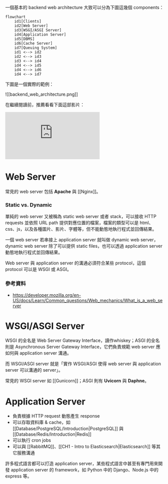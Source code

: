 一個基本的 backend web architecture 大致可以分為下圖這幾個 components：

```mermaid
flowchart
    id1[Clients]
    id2[Web Server]
    id3[WSGI/ASGI Server]
    id4[Application Server]
    id5[DBMS]
    id6[Cache Server]
    id7[Queuing System]
    id1 <--> id2
    id2 <--> id3
    id3 <--> id4
    id4 <--> id5
    id4 <--> id6
    id4 <--> id7
```

下圖是一個實際的範例：

![[backend_web_architecture.png]]

在繼續閱讀前，推薦看看下面這部影片：

<iframe style="aspect-ratio: 16/9" src="https://www.youtube.com/embed/YnrgBeIRtvo?si=7KERF5O9YU0cgrcK" title="YouTube video player" frameborder="0" allow="accelerometer; autoplay; clipboard-write; encrypted-media; gyroscope; picture-in-picture; web-share" allowfullscreen></iframe>

# Web Server

常見的 web server 包括 **Apache** 與 [[Nginx]]。

### Static vs. Dynamic

單純的 web server 又被稱為 static web server 或者 stack，可以接收 HTTP requests 並依照 URL path 提供對應位置的檔案，檔案的類型可以是 html、css、js，以及各種圖片、影片、字體等，但不能動態地執行程式並回傳結果。

一個 web server 若串接上 application server 就叫做 dynamic web server，dynamic web server 除了可以提供 static files，也可以透過 application server 動態地執行程式並回傳結果。

Web server 與 application server 的溝通必須符合某些 protocol，這個 protocol 可以是 WSGI 或 ASGI。

### 參考資料

- <https://developer.mozilla.org/en-US/docs/Learn/Common_questions/Web_mechanics/What_is_a_web_server>

# WSGI/ASGI Server

WSGI 的全名是 Web Server Gateway Interface，讀作whiskey；ASGI 的全名則是 Asynchronous Server Gateway Interface，它們負責規範 web server 應如何與 application server 溝通。

而 WSGI/ASGI server 就是「實作 WSGI/ASGI 使得 web server 與 application server 可以溝通的 server」。

常見的 WSGI server 如 [[Gunicorn]]；ASGI 則有 **Uvicorn** 與 **Daphne**。

# Application Server

- 負責根據 HTTP request 動態產生 response
- 可以存取資料庫 & cache，如 [[Database/PostgreSQL/Introduction|PostgreSQL]] 與 [[Database/Redis/Introduction|Redis]]
- 可以執行 cron jobs
- 可以與 [[RabbitMQ]]、[[CH1 - Intro to Elasticsearch|Elasticsearch]] 等其它服務溝通

許多程式語言都可以打造 application server，某些程式語言中甚至有專門用來開發 application server 的 framework，如 Python 中的 Django、Node.js 中的 express 等。
